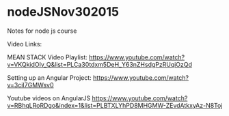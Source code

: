 # nodeJSNov302015

Notes for node js course

Video Links:

MEAN STACK Video Playlist:
https://www.youtube.com/watch?v=VKQkidOIv_Q&list=PLCa30tdxm5DeH_Y63nZHsdgPzRUqiOzQd

Setting up an Angular Project:
https://www.youtube.com/watch?v=3ciI7GMWsv0

Youtube videos on AngularJS
https://www.youtube.com/watch?v=RBhqLRoRDgo&index=1&list=PLBTXLYhPD8MHGMW-ZEvdAtkxyAz-N8Toj